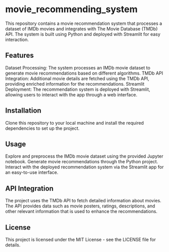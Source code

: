 # movie_recommending_system
This repository contains a movie recommendation system that processes a dataset of IMDb movies and integrates with The Movie Database (TMDb) API. The system is built using Python and deployed with Streamlit for easy interaction.

## Features
Dataset Processing: The system processes an IMDb movie dataset to generate movie recommendations based on different algorithms.
TMDb API Integration: Additional movie details are fetched using the TMDb API, providing enriched information for the recommendations.
Streamlit Deployment: The recommendation system is deployed with Streamlit, allowing users to interact with the app through a web interface.
## Installation
Clone this repository to your local machine and install the required dependencies to set up the project.

## Usage
Explore and preprocess the IMDb movie dataset using the provided Jupyter notebook.
Generate movie recommendations through the Python project.
Interact with the deployed recommendation system via the Streamlit app for an easy-to-use interface.
## API Integration
The project uses the TMDb API to fetch detailed information about movies. The API provides data such as movie posters, ratings, descriptions, and other relevant information that is used to enhance the recommendations.

## License
This project is licensed under the MIT License - see the LICENSE file for details.

